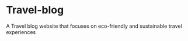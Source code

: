 # Travel-blog
A Travel blog website that focuses on eco-friendly and sustainable travel experiences
